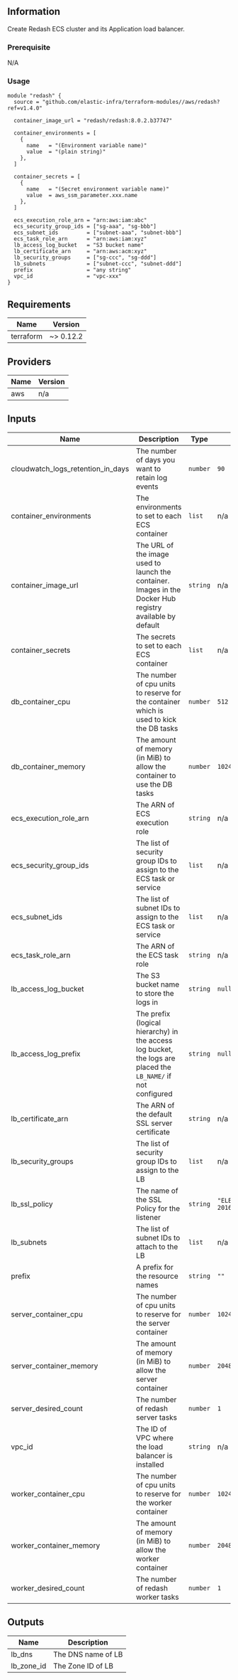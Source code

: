 <!-- BEGINNING OF PRE-COMMIT-TERRAFORM DOCS HOOK -->
## Information

Create Redash ECS cluster and its Application load balancer.

### Prerequisite

N/A

### Usage

```hcl
module "redash" {
  source = "github.com/elastic-infra/terraform-modules//aws/redash?ref=v1.4.0"

  container_image_url = "redash/redash:8.0.2.b37747"

  container_environments = [
    {
      name   = "(Environment variable name)"
      value  = "(plain string)"
    },
  ]

  container_secrets = [
    {
      name   = "(Secret environment variable name)"
      value  = aws_ssm_parameter.xxx.name
    },
  ]

  ecs_execution_role_arn = "arn:aws:iam:abc"
  ecs_security_group_ids = ["sg-aaa", "sg-bbb"]
  ecs_subnet_ids         = ["subnet-aaa", "subnet-bbb"]
  ecs_task_role_arn      = "arn:aws:iam:xyz"
  lb_access_log_bucket   = "S3 bucket name"
  lb_certificate_arn     = "arn:aws:acm:xyz"
  lb_security_groups     = ["sg-ccc", "sg-ddd"]
  lb_subnets             = ["subnet-ccc", "subnet-ddd"]
  prefix                 = "any string"
  vpc_id                 = "vpc-xxx"
}
```

## Requirements

| Name | Version |
|------|---------|
| terraform | ~> 0.12.2 |

## Providers

| Name | Version |
|------|---------|
| aws | n/a |

## Inputs

| Name | Description | Type | Default | Required |
|------|-------------|------|---------|:--------:|
| cloudwatch\_logs\_retention\_in\_days | The number of days you want to retain log events | `number` | `90` | no |
| container\_environments | The environments to set to each ECS container | `list` | n/a | yes |
| container\_image\_url | The URL of the image used to launch the container. Images in the Docker Hub registry available by default | `string` | n/a | yes |
| container\_secrets | The secrets to set to each ECS container | `list` | n/a | yes |
| db\_container\_cpu | The number of cpu units to reserve for the container which is used to kick the DB tasks | `number` | `512` | no |
| db\_container\_memory | The amount of memory (in MiB) to allow the container to use the DB tasks | `number` | `1024` | no |
| ecs\_execution\_role\_arn | The ARN of ECS execution role | `string` | n/a | yes |
| ecs\_security\_group\_ids | The list of security group IDs to assign to the ECS task or service | `list` | n/a | yes |
| ecs\_subnet\_ids | The list of subnet IDs to assign to the ECS task or service | `list` | n/a | yes |
| ecs\_task\_role\_arn | The ARN of the ECS task role | `string` | n/a | yes |
| lb\_access\_log\_bucket | The S3 bucket name to store the logs in | `string` | `null` | no |
| lb\_access\_log\_prefix | The prefix (logical hierarchy) in the access log bucket, the logs are placed the `LB_NAME/` if not configured | `string` | `null` | no |
| lb\_certificate\_arn | The ARN of the default SSL server certificate | `string` | n/a | yes |
| lb\_security\_groups | The list of security group IDs to assign to the LB | `list` | n/a | yes |
| lb\_ssl\_policy | The name of the SSL Policy for the listener | `string` | `"ELBSecurityPolicy-2016-08"` | no |
| lb\_subnets | The list of subnet IDs to attach to the LB | `list` | n/a | yes |
| prefix | A prefix for the resource names | `string` | `""` | no |
| server\_container\_cpu | The number of cpu units to reserve for the server container | `number` | `1024` | no |
| server\_container\_memory | The amount of memory (in MiB) to allow the server container | `number` | `2048` | no |
| server\_desired\_count | The number of redash server tasks | `number` | `1` | no |
| vpc\_id | The ID of VPC where the load balancer is installed | `string` | n/a | yes |
| worker\_container\_cpu | The number of cpu units to reserve for the worker container | `number` | `1024` | no |
| worker\_container\_memory | The amount of memory (in MiB) to allow the worker container | `number` | `2048` | no |
| worker\_desired\_count | The number of redash worker tasks | `number` | `1` | no |

## Outputs

| Name | Description |
|------|-------------|
| lb\_dns | The DNS name of LB |
| lb\_zone\_id | The Zone ID of LB |

<!-- END OF PRE-COMMIT-TERRAFORM DOCS HOOK -->
